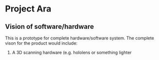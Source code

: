 # Project Ara

## Vision of software/hardware

This is a prototype for complete hardware/software system. The complete vison for the product would include:
1. A 3D scanning hardware (e.g. hololens or something lighter 
